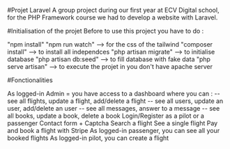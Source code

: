 #Projet Laravel
A group project during our first year at ECV Digital school, for the PHP Framework course we had to develop a website with Laravel.

#Initialisation of the projet
Before to use this project you have to do :

"npm install"
"npm run watch" --> for the css of the tailwind
"composer install" --> to install all independces
"php artisan migrate" --> to initialise database
"php artisan db:seed" --> to fill database with fake data
"php serve artisan" --> to execute the projet in you don't have apache server


#Fonctionalities

As logged-in Admin = you have access to a dashboard where you can :
-- see all flights, update a flight, add/delete a flight
-- see all users, update an user, add/delete an user
-- see all messages, answer to a message
-- see all books, update a book, delete a book
Login/Register as a pilot or a passenger
Contact form + Captcha
Search a flight
See a single flight
Pay and book a flight with Stripe
As logged-in passenger, you can see all your booked flights
As logged-in pilot, you can create a flight
